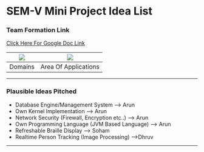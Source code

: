 # SEM-V Mini Project Idea List

### Team Formation Link

[Click Here For Google Doc Link](https://docs.google.com/forms/d/e/1FAIpQLSeGmwj6BVF4a-v7cXLa4Bps0l5riDJH3d3XW8c22U8-ydUjWA/viewform?usp=sf_link)

| ![](https://i.imgur.com/0fq8e05.png)|![](https://i.imgur.com/CoeIx5N.png)|
| -------- | -------- |
| Domains   | Area Of Applications  | 

---

### Plausible Ideas Pitched

* Database Engine/Management System --> Arun
* Own Kernel Implementation --> Arun
* Network Security (Firewall, Encryption etc..) --> Arun
* Own Programming Language (JVM Based Language) --> Arun
* Refreshable Braille Display --> Soham 
* Realtime Person Tracking (Image Processing) -->Dhruv


---